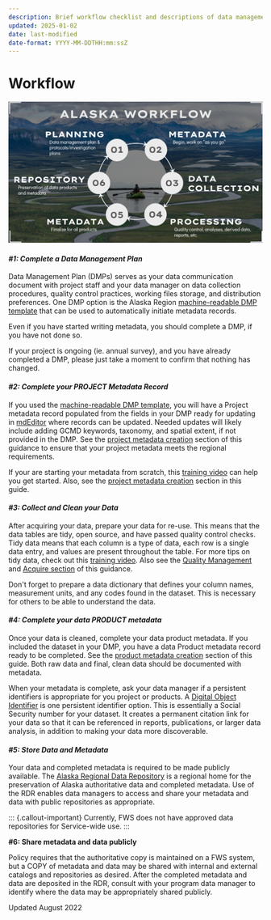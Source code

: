 ```yaml
---
description: Brief workflow checklist and descriptions of data management steps and workflow
updated: 2025-01-02
date: last-modified
date-format: YYYY-MM-DDTHH:mm:ssZ
---
```


# Workflow

![Generalized Alaska Data Management Workflow](</assets/image (10).png>)

<!-- COMMENT

meta updated {{< meta updated >}}

Meta order: {{<meta order>}}

file last-modified: {{< meta date >}}

-->

#### _#1: Complete a Data Management Plan_ <a href="#step-1-create-data-management-plan" id="step-1-create-data-management-plan"></a>

Data Management Plan (DMPs) serves as your data communication document with project staff and your data manager on data collection procedures, quality control practices, working files storage, and distribution preferences. One DMP option is the Alaska Region [machine-readable DMP template](broken-reference) that can be used to automatically initiate metadata records.

Even if you have started writing metadata, you should complete a DMP, if you have not done so.&#x20;

If your project is ongoing (ie. annual survey), and you have already completed a DMP, please just take a moment to confirm that nothing has changed. &#x20;

#### _#2: Complete your PROJECT Metadata Record_ <a href="#step-2-initiate-metadata-record" id="step-2-initiate-metadata-record"></a>

If you used the [machine-readable DMP template](broken-reference), you will have a Project metadata record populated from the fields in your DMP ready for updating in [mdEditor](https://www.mdeditor.org/) where records can be updated.  Needed updates will likely include adding GCMD keywords, taxonomy, and spatial extent, if not provided in the DMP.  See the [project metadata creation](broken-reference) section of this guidance to ensure that your project metadata meets the regional requirements.&#x20;

If your are starting your metadata from scratch, this [training video](https://web.microsoftstream.com/video/30e18ae9-55bd-4d1c-a3aa-971089c88004) can help you get started.  Also, see the [project metadata creation](broken-reference) section in this guide.

#### _#3: Collect and Clean your Data_ <a href="#step-3-tidy-up-data" id="step-3-tidy-up-data"></a>

After acquiring your data, prepare your data for re-use.  This means that the data tables are tidy, open source, and have passed quality control checks.  Tidy data means that each column is a type of data, each row is a single data entry, and values are present throughout the table.  For more tips on tidy data, check out this [training video](https://web.microsoftstream.com/video/63c21ffc-4359-4ed9-b23b-6b549c993f4a). Also see the [Quality Management](broken-reference) and [Acquire section](broken-reference) of this guidance.

Don't forget to prepare a data dictionary that defines your column names, measurement units, and any codes found in the dataset.  This is necessary for others to be able to understand the data.

#### _#4: Complete your data PRODUCT metadata_ <a href="#step-4-publish-data-with-a-digital-object-identifier" id="step-4-publish-data-with-a-digital-object-identifier"></a>

Once your data is cleaned, complete your data product metadata.  If you included the dataset in your DMP, you have a data Product metadata record ready to be completed.  See the [product metadata creation](broken-reference) section of this guide.  Both raw data and final, clean data should be documented with metadata.

When your metadata is complete, ask your data manager if a persistent identifiers is appropriate for you project or products.  A [Digital Object Identifier](broken-reference) is one persistent identifier option.  This is essentially a Social Security number for your dataset.  It creates a permanent citation link for your data so that it can be referenced in reports, publications, or larger data analysis, in addition to making your data more discoverable.

#### _#5: Store Data and Metadata_ <a href="#step-5-store-data-and-metadata" id="step-5-store-data-and-metadata"></a>

Your data and completed metadata is required to be made publicly available.  The [Alaska Regional Data Repository](https://ak-region-dst.gitbook.io/alaska-region-interim-data-management-user-guide/four-fundamental-activities-of-data-management/security-and-preservation) is a regional home for the preservation of Alaska authoritative data and completed metadata.  Use of the RDR enables data managers to access and share your metadata and data with public repositories as appropriate.

::: {.callout-important}
Currently, FWS does not have approved data repositories for Service-wide use. &#x20;
:::

**#6: Share metadata and data publicly**

Policy requires that the authoritative copy is maintained on a FWS system, but a COPY of metadata and data may be shared with internal and external catalogs and repositories as desired.  After the completed metadata and data are deposited in the RDR, consult with your program data manager to identify where the data may be appropriately shared publicly. &#x20;

Updated August 2022
